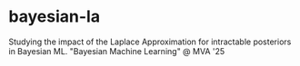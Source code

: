 # bayesian-la
Studying the impact of the Laplace Approximation for intractable posteriors in Bayesian ML. "Bayesian Machine Learning" @ MVA '25
